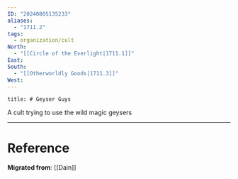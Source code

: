 ```yaml
---
ID: "20240805135233"
aliases:
  - "1711.2"
tags:
  - organization/cult
North:
  - "[[Circle of the Everlight|1711.1]]"
East: 
South:
  - "[[Otherworldly Goods|1711.3]]"
West:
---
```

```toc
title: # Geyser Guys
```

A cult trying to use the wild magic geysers

---

# Reference

**Migrated from**: [[Dain]]
